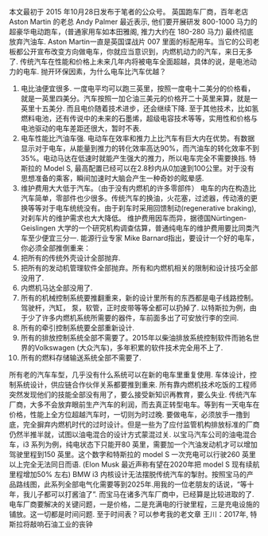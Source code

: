 本文最初于 2015 年10月28日发布于笔者的公众号。
英国跑车厂商，百年老店Aston Martin 的老总 Andy Palmer 最近表示, 他们要开展研发 800-1000 马力的超豪华电动跑车，(普通家用车如本田雅阁, 推力大约在 180-280 马力) 最终彻底放弃汽油车.
Aston Martin一直是英国谍战片 007 里面的标配用车。当它的公司老板都公开宣布改变方向做电车，你就应当意识到，内燃机动力的汽车，来日无多了.
传统汽车在性能和价格上未来几年内将被电车全面超越，具体的说，是电池动力的电车.
抛开环保因素，为什么电车比汽车优越？
1. 电比油便宜很多.
一度电平均可以跑三英里，按照一度电十二美分的价格看，就是一英里四美分。汽车按照一加仑油三美元的价格开二十英里来算，就是一英里十五美分. 而且电价随着技术进步，还会继续下降.
至于其他技术，比如氢燃料电池，还有传说中的未来的石墨烯，超级电容技术等等，实用性和价格与电池驱动的电车差距还很大，暂时不表.
2. 电车性能比汽油车强.
电动车在效率和推力上比汽车有巨大内在优势。有数据显示对于电车，从能量到推力的转化效率高达90%，而汽油车的转化效率不到35%。电动马达在低速时就能产生强大的推力，所以电车完全不需要换挡.
特斯拉的 Model S, 最高配置已经可以在2.8秒内从0加速到100公里。对于没有思想准备的乘客，瞬间加速时大脑会产生一种奇妙的眩晕感.
3. 维护费用大大低于汽车。（由于没有内燃机的许多零部件）
电车的内在构造比汽车简单，零部件也少很多。传统汽车的换油，火花塞，过滤器，传动液的更换等等对于电车统统没有。由于刹车时采用回馈制动(regenerative braking),对刹车片的维护需求也大大降低。
维护费用因车而异，据德国Nürtingen-Geislingen 大学的一个研究机构调查估算，普通纯电车的维护费用要比同类汽车至少便宜三分一.
能源行业专家 Mike Barnard指出，要设计一个好的电车，你必须全部推倒重来：
  1. 把所有的传统外壳设计全部抛弃.
  2. 把所有的发动机管理软件全部抛弃。所有和内燃机相关的限制和设计技巧全部没用了.
  3. 内燃机马达全部没用了.
  4. 所有的机械控制系统要推翻重来，新的设计里所有的东西都是电子线路控制。驾驶杆，汽缸， 泵，软管，正时皮带等等全都可以扔掉了. 以特斯拉为例，由于少了许多内燃机系统所需要的器件，车前面多出了可安放行李的空间.
  5. 所有的牵引控制系统要全部重新设计.
  6. 所有的排放控制系统全部不需要了。2015年以柴油排放系统控制软件而驰名世界的Volkswagen (大众汽车)，多年积累的软件技术完全用不上了.
  7. 所有的燃料存储输送系统全部不需要了.


所有老的汽车车型，几乎没有什么系统可以在新的电车里重复使用.
车体设计，控制系统设计，供应链合作伙伴关系都要推到重来.
所有靠内燃机技术吃饭的工程师突然发现他们的技能全部没有用了，要么接受新知识再教育，要么失业.
传统汽车厂商，大多不会放弃眼前生产汽车的利润，而去真正转型电车。等到有一天电车在价格，性能上全方位超越汽车时，一切则为时过晚.
要做电车，必须放手一撸到底，完全摒弃内燃机时代的过时设计。但是一些为了应付监管机构排放标准的厂商仍然半推半就，试图以油电混合的设计方式蒙混过关.
以宝马汽车公司的油电混合车，i3 系列为例，纯电状态下只能开80 英里，需要加一个汽油发动机才可以增加驾驶里程到150 英里。这个数字和特斯拉的 model S 一次充电可以行驶260 英里以上完全无法同日而语. (Elon Musk 最近声称有望在2020年把 model S 现有续航里程增加50% 左右)
BMW i3 内核设计无法摆脱传统汽车的掣肘。按照宝马的产品路线图，此系列全部电气化需要等到2025年.用我的一位老朋友的话说，“等十年，我儿子都可以打酱油了”. 而宝马在诸多汽车厂商中，已经算是比较进取的了.
电车厂商要解决的关键问题，一是价格，二是充满电的行驶里程，三是充电设施的铺放。这一切都是时间问题.
至于时间表？可以参考我的老文章
王川：2017年, 特斯拉将敲响石油工业的丧钟
